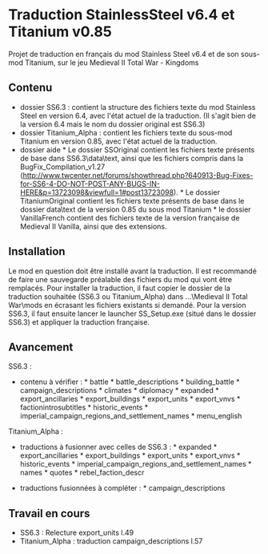 Traduction StainlessSteel v6.4 et Titanium v0.85
================================================
 
Projet de traduction en français du mod Stainless Steel v6.4 et de son sous-mod Titanium, sur le jeu Medieval II Total War - Kingdoms


Contenu
-------

- dossier SS6.3 : contient la structure des fichiers texte du mod Stainless Steel en version 6.4, avec l'état actuel de la traduction. (Il s'agit bien de la version 6.4 mais le nom du dossier original est SS6.3)
- dossier Titanium_Alpha : contient les fichiers texte du sous-mod Titanium en version 0.85, avec l'état actuel de la traduction.
- dossier aide
                * Le dossier SSOriginal contient les fichiers texte présents de base dans SS6.3\data\text, ainsi que les fichiers compris dans la BugFix_Compilation_v1.27 (http://www.twcenter.net/forums/showthread.php?640913-Bug-Fixes-for-SS6-4-DO-NOT-POST-ANY-BUGS-IN-HERE&p=13723098&viewfull=1#post13723098).
                * Le dossier TitaniumOriginal contient les fichiers texte présents de base dans le dossier data\text de la version 0.85 du sous mod Titanium
                * le dossier VanillaFrench contient des fichiers texte de la version française de Medieval II Vanilla, ainsi que des extensions.


Installation
------------

Le mod en question doit être installé avant la traduction. Il est recommandé de faire une sauvegarde préalable des fichiers du mod qui vont être remplacés.
Pour installer la traduction, il faut copier le dossier de la traduction souhaitée (SS6.3 ou Titanium_Alpha) dans ...\Medieval II Total War\mods en écrasant les fichiers existants si demandé.
Pour la version SS6.3, il faut ensuite lancer le launcher SS_Setup.exe (situé dans le dossier SS6.3) et appliquer la traduction française.


Avancement
----------

SS6.3 :
- contenu à vérifier :
                * battle
                * battle_descriptions
                * building_battle
                * campaign_descriptions
                * climates
                * diplomacy
                * expanded
                * export_ancillaries
                * export_buildings
                * export_units
                * export_vnvs
                * factionintrosubtitles
                * historic_events
                * imperial_campaign_regions_and_settlement_names
                * menu_english

Titanium_Alpha :
- traductions à fusionner avec celles de SS6.3 :
                * expanded
                * export_ancillaries
                * export_buildings
                * export_units
                * export_vnvs
                * historic_events
                * imperial_campaign_regions_and_settlement_names
                * names
                * quotes
                * rebel_faction_descr

- traductions fusionnées à compléter :
                * campaign_descriptions
               

Travail en cours
----------------

- SS6.3 : Relecture export_units l.49
- Titanium_Alpha : traduction campaign_descriptions l.57